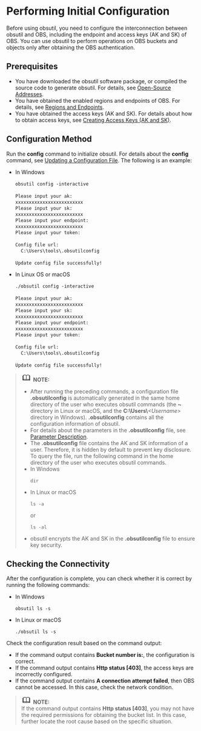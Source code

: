# Performing Initial Configuration<a name="EN-US_TOPIC_0141181357"></a>

Before using obsutil, you need to configure the interconnection between obsutil and OBS, including the endpoint and access keys \(AK and SK\) of OBS. You can use obsutil to perform operations on OBS buckets and objects only after obtaining the OBS authentication.

## Prerequisites<a name="section1544634913019"></a>

-   You have downloaded the obsutil software package, or compiled the source code to generate obsutil. For details, see  [Open-Source Addresses](introduction-to-obsutil.md#section9338140135813).
-   You have obtained the enabled regions and endpoints of OBS. For details, see  [Regions and Endpoints](https://docs.otc.t-systems.com/en-us/endpoint/index.html).
-   You have obtained the access keys \(AK and SK\). For details about how to obtain access keys, see  [Creating Access Keys \(AK and SK\)](creating-access-keys-(ak-and-sk).md).

## Configuration Method<a name="section14490194733410"></a>

 Run the  **config**  command to initialize obsutil. For details about the  **config**  command, see  [Updating a Configuration File](updating-a-configuration-file.md). The following is an example:

-   In Windows

    ```
    obsutil config -interactive
    
    Please input your ak:
    xxxxxxxxxxxxxxxxxxxxxxxxx
    Please input your sk:
    xxxxxxxxxxxxxxxxxxxxxxxxx
    Please input your endpoint:
    xxxxxxxxxxxxxxxxxxxxxxxxx
    Please input your token:
    
    Config file url:
      C:\Users\tools\.obsutilconfig
    
    Update config file successfully!
    ```

-   In Linux OS or macOS

    ```
    ./obsutil config -interactive
    
    Please input your ak:
    xxxxxxxxxxxxxxxxxxxxxxxxx
    Please input your sk:
    xxxxxxxxxxxxxxxxxxxxxxxxx
    Please input your endpoint:
    xxxxxxxxxxxxxxxxxxxxxxxxx
    Please input your token:
    
    Config file url:
      C:\Users\tools\.obsutilconfig
    
    Update config file successfully!
    ```


>![](public_sys-resources/icon-note.gif) **NOTE:**   
>-   After running the preceding commands, a configuration file  **.obsutilconfig**  is automatically generated in the same home directory of the user who executes obsutil commands \(the  **\~**  directory in Linux or macOS, and the  **C:\\Users\\**_<Username\>_  directory in Windows\).  **.obsutilconfig**  contains all the configuration information of obsutil.  
>-   For details about the parameters in the  **.obsutilconfig**  file, see  [Parameter Description](parameter-description.md).  
>-   The  **.obsutilconfig**  file contains the AK and SK information of a user. Therefore, it is hidden by default to prevent key disclosure. To query the file, run the following command in the home directory of the user who executes obsutil commands.  
>    -   In Windows  
>        ```  
>        dir   
>        ```  
>    -   In Linux or macOS  
>        ```  
>        ls -a   
>        ```  
>        or  
>        ```  
>        ls -al  
>        ```  
>-   obsutil encrypts the AK and SK in the  **.obsutilconfig**  file to ensure key security.  

## Checking the Connectivity<a name="section1048170135411"></a>

After the configuration is complete, you can check whether it is correct by running the following commands:

-   In Windows

    ```
    obsutil ls -s
    ```

-   In Linux or macOS

    ```
    ./obsutil ls -s
    ```


Check the configuration result based on the command output:

-   If the command output contains  **Bucket number is:**, the configuration is correct.
-   If the command output contains  **Http status \[403\]**, the access keys are incorrectly configured.
-   If the command output contains  **A connection attempt failed**, then OBS cannot be accessed. In this case, check the network condition.

>![](public_sys-resources/icon-note.gif) **NOTE:**   
>If the command output contains  **Http status \[403\]**, you may not have the required permissions for obtaining the bucket list. In this case, further locate the root cause based on the specific situation.  

